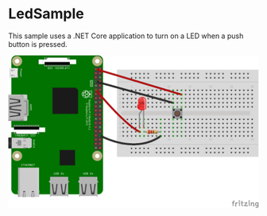 # LedSample
This sample uses a .NET Core application to turn on a LED when a push button is pressed.

![Wiring](wiring.png)